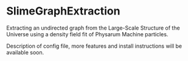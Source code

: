 # SlimeGraphExtraction
Extracting an undirected graph from the Large-Scale Structure of the Universe using a density field fit of Physarum Machine particles.

Description of config file, more features and install instructions will be available soon. 
